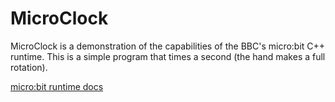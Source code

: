 # MicroClock

MicroClock is a demonstration of the capabilities of the BBC's micro:bit C++ runtime. This is a simple program that times a second (the hand makes a full rotation).

[micro:bit runtime docs](https://lancaster-university.github.io/microbit-docs/)
